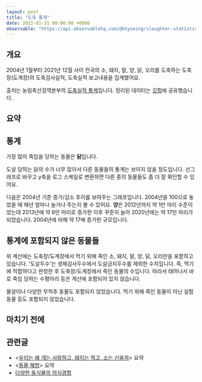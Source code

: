 ```yaml
---
layout: post
title: "도축 통계"
date: 2022-01-31 00:00:00 +0900
observable: "https://api.observablehq.com/@kkyueing/slaughter-statistics.js?v=3"
---
```

## 개요

2004년 1월부터 2021년 12월 사이 전국의 소, 돼지, 말, 양, 닭, 오리를
도축하는 도축장(도계장)의 도축검사실적, 도축실적 보고내용을 집계했어요.

출처는 농림축산검역본부의 [도축실적
통계](http://www.qia.go.kr/livestock/clean/listTcsjWebAction.do?clear=1)입니다.
정리된 데이터는
[깃헙](https://github.com/veganstudies/stats/blob/master/slaughter-kr.csv)에
공유했습니다.

## 요약

<div id="ob-summaryDescription" class="ob-block"></div>

## 통계

가장 많이 죽임을 당하는 동물은 **닭**입니다.

<div id="ob-viewof-filter" class="ob-block"></div>

<div id="ob-stackedBarChart" class="ob-block"></div>

도살 당하는 닭의 수가 너무 많아서 다른 동물들의 통계는 보이지 않을 정도입니다.
선그래프로 바꾸고 y축을 로그 스케일로 변환하면 다른 종의 동물들도 좀 더 잘
확인할 수 있어요.

<div id="ob-lineChart" class="ob-block"></div>

다음은 2004년 기준 증가/감소 추이를 보여주는 그래프입니다. 2004년을 100으로
놓았을 때 매년 얼마나 늘거나 주는지 볼 수 있어요. **양**은 2012년까지 약 1만
마리 수준이었는데 2013년에 약 6만 마리로 증가한 이후 꾸준히 늘어 2020년에는
약 17만 마리가 되었습니다. 2004년에 비해 약 17배 증가한 규모입니다.

<div id="ob-indexChart" class="ob-block"></div>

## 통계에 포함되지 않은 동물들

위 계산에는 도축장/도계장에서 먹기 위해 죽인 소, 돼지, 말, 양, 닭, 오리만을
포함하고 있습니다. '도살두수'는 생체검사두수에서 도살금지두수를 제외한
수치입니다. 즉, 먹기에 적합하다고 판정한 후 도축장/도계장에서 죽인 동물의
수입니다. 따라서 태어나서 바로 죽임 당하는 수평아리 등은 계산에 포함되어 있지
않습니다.

물살이나 다양한 무척추 동물도 포함되지 않았습니다. 먹기 위해 죽인 동물이 아닌
실험 동물 등도 포함되지 않았습니다.

## 마치기 전에

<div id="ob-deathSinceOnPage" class="ob-block"></div>

## 관련글

* \<[우리는 왜 개는 사랑하고, 돼지는 먹고, 소는
  신을까](/2020/02/22/why-we-love-dogs.html)\> 요약
* \<[동물 해방](/2019/07/28/animal-liberation.html)\> 요약
* [다양한 동식물의 의식경험](/2019/10/22/sentience-table.html)
